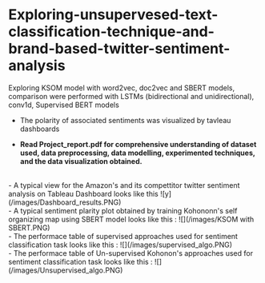 # Exploring-unsupervesed-text-classification-technique-and-brand-based-twitter-sentiment-analysis
Exploring KSOM model with word2vec, doc2vec and SBERT models, comparison were performed with LSTMs (bidirectional and unidirectional), conv1d, Supervised BERT models
- The polarity of associated sentiments was visualized by tavleau dashboards <br>

- __Read Project_report.pdf for comprehensive understanding of dataset used, data preprocessing, data modelling, experimented techniques, and the data visualization obtained.__
<br>
- A typical view for the Amazon's and its compettitor twitter sentiment analysis on Tableau Dashboard looks like this
![y](/images/Dashboard_results.PNG)
<br>
- A typical sentiment plarity plot obtained by training Kohononn's self organizing map using SBERT model looks like this :
![](/images/KSOM with SBERT.PNG)
<br>
- The performace table of supervised approaches used for sentiment classification task looks like this :
![](/images/supervised_algo.PNG)
<br>
- The performace table of Un-supervised Kohonon's approaches used for sentiment classification task looks like this :
![](/images/Unsupervised_algo.PNG)
